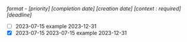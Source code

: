 <em> format - [priority] [completion date] [creation date] [context : required] [deadline] </em>

- [ ] 2023-07-15 example 2023-12-31
- [x] 2023-07-15 2023-07-15 example 2023-12-31
